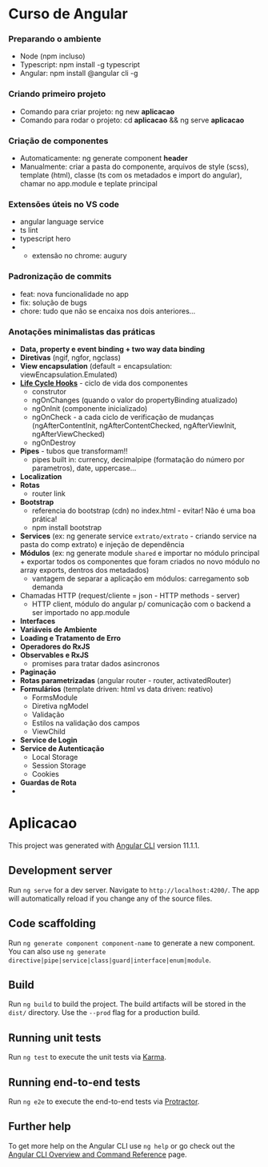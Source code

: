 # Curso de Angular

### Preparando o ambiente

* Node (npm incluso)
* Typescript: npm install -g typescript
* Angular: npm install @angular cli -g

### Criando primeiro projeto
* Comando para criar projeto: ng new **aplicacao** 
* Comando para rodar o projeto: cd **aplicacao** && ng serve **aplicacao**

### Criação de componentes
* Automaticamente: ng generate component **header**
* Manualmente: criar a pasta do componente, arquivos de style (scss), template (html), classe (ts com os metadados e import do angular), chamar no app.module e teplate principal

### Extensões úteis no VS code
* angular language service
* ts lint
* typescript hero
* + extensão no chrome: augury

### Padronização de commits
* feat: nova funcionalidade no app
* fix: solução de bugs
* chore: tudo que não se encaixa nos dois anteriores...

### Anotações minimalistas das práticas
* **Data, property e event binding + two way data binding**
* **Diretivas** (ngif, ngfor, ngclass)
* **View encapsulation** (default = encapsulation: viewEncapsulation.Emulated)
* **[Life Cycle Hooks](https://angular.io/guide/lifecycle-hooks)** - ciclo de vida dos componentes
    * construtor
    * ngOnChanges (quando o valor do propertyBinding atualizado)
    * ngOnInit (componente inicializado)
    * ngOnCheck - a cada ciclo de verificação de mudanças (ngAfterContentInit, ngAfterContentChecked, ngAfterViewInit, ngAfterViewChecked)
    * ngOnDestroy
* **Pipes** - tubos que transformam!!
    * pipes built in: currency, decimalpipe (formatação do número por parametros), date, uppercase...
* **Localization**
* **Rotas**
    * router link
* **Bootstrap**
    * referencia do bootstrap (cdn) no index.html - evitar! Não é uma boa prática!
    * npm install bootstrap
* **Services** (ex: ng generate service `extrato/extrato` - criando service na pasta do comp extrato) e injeção de dependência
* **Módulos** (ex: ng generate module `shared` e importar no módulo principal + exportar todos os componentes que foram criados no novo módulo no array exports, dentros dos metadados)
    * vantagem de separar a aplicação em módulos: carregamento sob demanda
* Chamadas HTTP (request/cliente = json - HTTP methods - server)
    * HTTP client, módulo do angular p/ comunicação com o backend a ser importado no app.module
* **Interfaces**
* **Variáveis de Ambiente**
* **Loading e Tratamento de Erro**
* **Operadores do RxJS**
* **Observables e RxJS**
    * promises para tratar dados asincronos
* **Paginação**
* **Rotas parametrizadas** (angular router - router, activatedRouter)
* **Formulários** (template driven: html vs data driven: reativo)
    * FormsModule
    * Diretiva ngModel
    * Validação
    * Estilos na validação dos campos
    * ViewChild
* **Service de Login**
* **Service de Autenticação**
    * Local Storage
    * Session Storage
    * Cookies
* **Guardas de Rota**
* 


# Aplicacao

This project was generated with [Angular CLI](https://github.com/angular/angular-cli) version 11.1.1.

## Development server

Run `ng serve` for a dev server. Navigate to `http://localhost:4200/`. The app will automatically reload if you change any of the source files.

## Code scaffolding

Run `ng generate component component-name` to generate a new component. You can also use `ng generate directive|pipe|service|class|guard|interface|enum|module`.

## Build

Run `ng build` to build the project. The build artifacts will be stored in the `dist/` directory. Use the `--prod` flag for a production build.

## Running unit tests

Run `ng test` to execute the unit tests via [Karma](https://karma-runner.github.io).

## Running end-to-end tests

Run `ng e2e` to execute the end-to-end tests via [Protractor](http://www.protractortest.org/).

## Further help

To get more help on the Angular CLI use `ng help` or go check out the [Angular CLI Overview and Command Reference](https://angular.io/cli) page.
